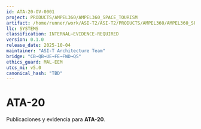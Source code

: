 ```yaml
---
id: ATA-20-OV-0001
project: PRODUCTS/AMPEL360/AMPEL360_SPACE_TOURISM
artifact: /home/runner/work/ASI-T2/ASI-T2/PRODUCTS/AMPEL360/AMPEL360_SPACE_TOURISM/PLUS/domains/AAA/ata/20/README.md
llc: SYSTEMS
classification: INTERNAL–EVIDENCE-REQUIRED
version: 0.1.0
release_date: 2025-10-04
maintainer: "ASI-T Architecture Team"
bridge: "CB→QB→UE→FE→FWD→QS"
ethics_guard: MAL-EEM
utcs_mi: v5.0
canonical_hash: "TBD"
---
```

# ATA-20

Publicaciones y evidencia para **ATA-20**.
